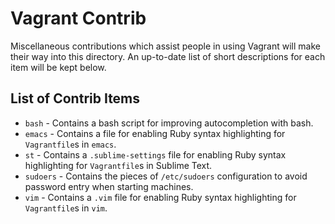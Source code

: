 # Vagrant Contrib

Miscellaneous contributions which assist people in using Vagrant will
make their way into this directory. An up-to-date list of short descriptions
for each item will be kept below.

## List of Contrib Items

* `bash` - Contains a bash script for improving autocompletion with bash.
* `emacs` - Contains a file for enabling Ruby syntax highlighting for `Vagrantfile`s in `emacs`.
* `st` - Contains a `.sublime-settings` file for enabling Ruby syntax highlighting
  for `Vagrantfile`s in Sublime Text.
* `sudoers` - Contains the pieces of `/etc/sudoers` configuration to avoid password entry when
  starting machines.
* `vim` - Contains a `.vim` file for enabling Ruby syntax highlighting
  for `Vagrantfile`s in `vim`.
